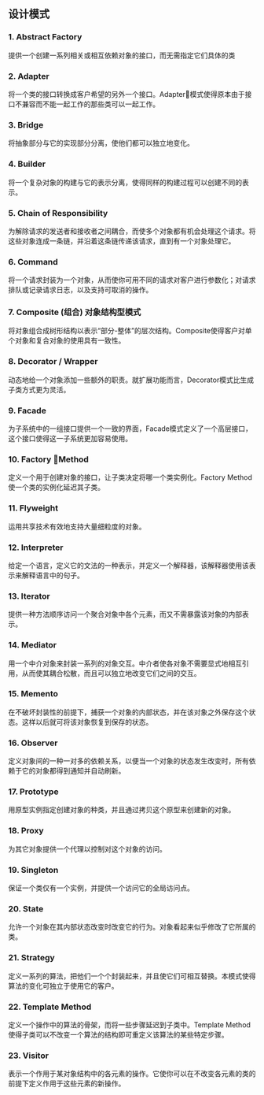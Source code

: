 ## 设计模式

### 1. Abstract Factory

提供一个创建一系列相关或相互依赖对象的接口，而无需指定它们具体的类

### 2. Adapter

将一个类的接口转换成客户希望的另外一个接口。Adapter模式使得原本由于接口不兼容而不能一起工作的那些类可以一起工作。

### 3. Bridge

将抽象部分与它的实现部分分离，使他们都可以独立地变化。 

### 4. Builder

将一个复杂对象的构建与它的表示分离，使得同样的构建过程可以创建不同的表示。

### 5. Chain of Responsibility

为解除请求的发送者和接收者之间耦合，而使多个对象都有机会处理这个请求。将这些对象连成一条链，并沿着这条链传递该请求，直到有一个对象处理它。

### 6. Command

将一个请求封装为一个对象，从而使你可用不同的请求对客户进行参数化；对请求排队或记录请求日志，以及支持可取消的操作。

### 7. Composite (组合) 对象结构型模式

将对象组合成树形结构以表示“部分-整体”的层次结构。Composite使得客户对单个对象和复合对象的使用具有一致性。

### 8. Decorator / Wrapper

动态地给一个对象添加一些额外的职责。就扩展功能而言，Decorator模式比生成子类方式更为灵活。

### 9. Facade

为子系统中的一组接口提供一个一致的界面，Facade模式定义了一个高层接口，这个接口使得这一子系统更加容易使用。

### 10. Factory Method

定义一个用于创建对象的接口，让子类决定将哪一个类实例化。Factory Method使一个类的实例化延迟其子类。

### 11. Flyweight

运用共享技术有效地支持大量细粒度的对象。

### 12. Interpreter

给定一个语言，定义它的文法的一种表示，并定义一个解释器，该解释器使用该表示来解释语言中的句子。

### 13. Iterator

提供一种方法顺序访问一个聚合对象中各个元素，而又不需暴露该对象的内部表示。

### 14. Mediator

用一个中介对象来封装一系列的对象交互。中介者使各对象不需要显式地相互引用，从而使其耦合松散，而且可以独立地改变它们之间的交互。

### 15. Memento

在不破坏封装性的前提下，捕获一个对象的内部状态，并在该对象之外保存这个状态。这样以后就可将该对象恢复到保存的状态。

### 16. Observer

定义对象间的一种一对多的依赖关系，以便当一个对象的状态发生改变时，所有依赖于它的对象都得到通知并自动刷新。

### 17. Prototype

用原型实例指定创建对象的种类，并且通过拷贝这个原型来创建新的对象。

### 18. Proxy

为其它对象提供一个代理以控制对这个对象的访问。

### 19. Singleton

保证一个类仅有一个实例，并提供一个访问它的全局访问点。

### 20. State

允许一个对象在其内部状态改变时改变它的行为。对象看起来似乎修改了它所属的类。

### 21. Strategy

定义一系列的算法，把他们一个个封装起来，并且使它们可相互替换。本模式使得算法的变化可独立于使用它的客户。

### 22. Template Method

定义一个操作中的算法的骨架，而将一些步骤延迟到子类中。Template Method使得子类可以不改变一个算法的结构即可重定义该算法的某些特定步骤。

### 23. Visitor

表示一个作用于某对象结构中的各元素的操作。它使你可以在不改变各元素的类的前提下定义作用于这些元素的新操作。

